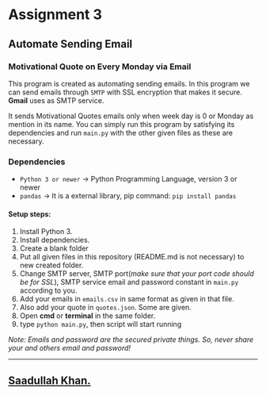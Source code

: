 # Assignment 3
## Automate Sending Email
### Motivational Quote on Every Monday via Email

This program is created as automating sending emails. In this program we can send emails through `SMTP` with SSL encryption that makes it secure. **Gmail** uses as SMTP service.

It sends Motivational Quotes emails only when week day is 0 or Monday as mention in its name. You can simply run this program by satisfying its dependencies and run `main.py` with the other given files as these are necessary.

### Dependencies
- `Python 3 or newer` -> Python Programming Language, version 3 or newer
- `pandas` -> It is a external library, pip command: `pip install pandas`


#### Setup steps:
1. Install Python 3.
2. Install dependencies.
3. Create a blank folder
4. Put all given files in this repository (README.md is not necessary) to new created folder.
5. Change SMTP server, SMTP port(*make sure that your port code should be for SSL*), SMTP service email and password constant in `main.py` according to you.
6. Add your emails in `emails.csv` in same format as given in that file.
7. Also add your quote in `quotes.json`. Some are given.
6. Open **cmd** or **terminal** in the same folder.
7. type `python main.py`, then script will start running

*Note: Emails and password are the secured private things. So, never share your and others email and password!*

---
## [Saadullah Khan.](https://www.linkedin.com/in/Saadullahkhan3)
